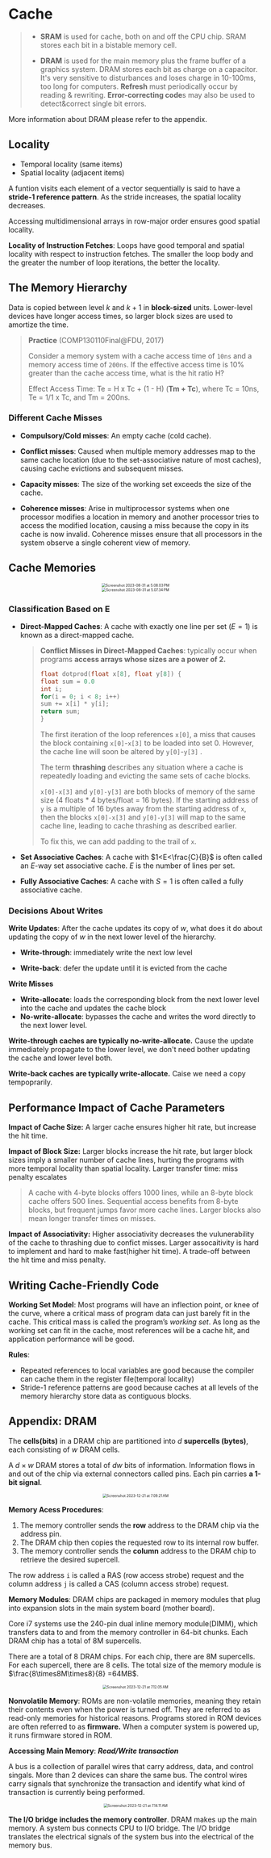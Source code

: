 # Cache

> * **SRAM** is used for cache, both on and off the CPU chip. SRAM stores each bit in a bistable memory cell. 
>
> * **DRAM** is used for the main memory plus the frame buffer of a graphics system. DRAM stores each bit as charge on a capacitor. It's very sensitive to disturbances and loses charge in 10-100ms, too long for computers.  **Refresh** must periodically occur by reading & rewriting.  **Error-correcting code**s may also be used to detect&correct single bit errors.

More information about DRAM please refer to the appendix.

## Locality

- Temporal locality (same items)
- Spatial locality (adjacent items)

A funtion visits each element of a vector sequentially is said to have a **stride-1 reference pattern**. As the stride increases, the spatial locality decreases.

Accessing multidimensional arrays in row-major order ensures good spatial locality. 

**Locality of Instruction Fetches**: Loops have good temporal and spatial locality with respect to instruction fetches. The smaller the loop body and the greater the number of loop iterations, the better the locality.

## The Memory Hierarchy

Data is copied between level $k$ and $k+1$ in **block-sized** units. Lower-level devices have longer access times, so larger block sizes are used to amortize the time.

> **Practice** (COMP130110Final@FDU, 2017)
>
> Consider a memory system with a cache access time of `10ns` and a memory access time of `200ns`. If the effective access time is 10% greater than the cache access time, what is the hit ratio H? 
>
> Effect Access Time: Te = H x Tc + (1 - H) (**Tm + Tc**), where Tc = 10ns, Te = 1/1 x Tc, and Tm = 200ns.

### Different Cache Misses

* **Compulsory/Cold misses**: An empty cache (cold cache).

* **Conflict misses**: Caused when multiple memory addresses map to the same cache location (due to the set-associative nature of most caches), causing cache evictions and subsequent misses.

* **Capacity misses**: The size of the working set exceeds the size of the cache.

* **Coherence misses**: Arise in multiprocessor systems when one processor modifies a location in memory and another processor tries to access the modified location, causing a miss because the copy in its cache is now invalid. Coherence misses ensure that all processors in the system observe a single coherent view of memory.

## Cache Memories

<center><img src="https://p.ipic.vip/18tx80.png" alt="Screenshot 2023-08-31 at 5.08.03 PM" style="zoom:50%;" /></center>

<center><img src="https://p.ipic.vip/iby9wn.png" alt="Screenshot 2023-08-31 at 5.07.34 PM" style="zoom:50%;" /></center>

### Classification Based on E

* **Direct-Mapped Caches**: A cache with exactly one line per set ($E=1$) is known as a direct-mapped cache. 

  > **Conflict Misses in Direct-Mapped Caches**: typically occur when programs **access arrays whose sizes are a power of 2.**
  >
  > ```c
  > float dotprod(float x[8], float y[8]) {
  > float sum = 0.0
  > int i;
  > for(i = 0; i < 8; i++)
  > sum += x[i] * y[i];
  > return sum;
  > }
  > ```
  >
  > The first iteration of the loop references `x[0]`, a miss that causes the block containing `x[0]`-`x[3]` to be loaded into set 0. However, the cache line will soon be altered by  `y[0]`-`y[3]` . 
  >
  > The term **thrashing** describes any situation where a cache is repeatedly loading and evicting the same sets of cache blocks.
  >
  > `x[0]-x[3]` and `y[0]-y[3]` are both blocks of memory of the same size (4 floats * 4 bytes/float = 16 bytes). If the starting address of `y` is a multiple of 16 bytes away from the starting address of `x`, then the blocks `x[0]-x[3]` and `y[0]-y[3]` will map to the same cache line, leading to cache thrashing as described earlier.
  >
  > To fix this, we can add padding to the trail of `x`. 
* **Set Associative Caches**: A cache with $1<E<\frac{C}{B}$ is often called an $E$-way set associative cache. $E$ is the number of lines per set.

* **Fully Associative Caches**: A cache with $S=1$ is often called a fully associative cache.

### Decisions About Writes

**Write Updates**: After the cache updates its copy of $w$, what does it do about updating the copy of $w$ in the next lower level of the hierarchy.

* **Write-through**: immediately write the next low level

* **Write-back**: defer the update until it is evicted from the cache


**Write Misses**

* **Write-allocate**: loads the corresponding block from the next lower level into the cache and updates the cache block
* **No-write-allocate**: bypasses the cache and writes the word directly to the next lower level.

**Write-through caches are typically no-write-allocate.** Cause the update immediately propagate to the lower level, we don't need bother updating the cache and lower level both.

**Write-back caches are typically write-allocate.** Caise we need a copy tempoprarily.

## Performance Impact of Cache Parameters

**Impact of Cache Size:** A larger cache ensures higher hit rate, but increase the hit time.

**Impact of Block Size:** Larger blocks increase the hit rate, but larger block sizes imply a smaller number of cache lines, hurting the programs with more temporal locality than spatial locality. Larger transfer time: miss penalty escalates

> A cache with 4-byte blocks offers 1000 lines, while an 8-byte block cache offers 500 lines. Sequential access benefits from 8-byte blocks, but frequent jumps favor more cache lines. Larger blocks also mean longer transfer times on misses.

**Impact of Associativity:** Higher associativity decreases the vulunerability of the cache to thrashing due to confict misses. Larger assocaitivity is hard to implement and hard to make fast(higher hit time). A trade-off between the hit time and miss penalty.

## Writing Cache-Friendly Code

**Working Set Model**: Most programs will have an inflection point, or knee of the curve, where a critical mass of program data can just barely fit in the cache. This critical mass is called the program’s *working set*. As long as the working set can fit in the cache, most references will be a cache hit, and application performance will be good.

**Rules**:

- Repeated references to local variables are good because the compiler can cache them in the register file(temporal locality)
- Stride-1 reference patterns are good because caches at all levels of the memory hierarchy store data as contiguous blocks.

## Appendix: DRAM

The **cells(bits)** in a DRAM chip are partitioned into $d$ **supercells (bytes)**, each consisting of $w$ DRAM cells.

 A $d\times w$ DRAM stores a total of $dw$ bits of information. Information flows in and out of the chip via external connectors called pins. Each pin carries **a 1-bit signal**. 

<center><img src="https://p.ipic.vip/m6c6cz.png" alt="Screenshot 2023-12-21 at 7.09.21 AM" style="zoom:50%;" /></center>

**Memory Acess Procedures**:

1. The memory controller sends the **row** address to the DRAM chip via the address pin. 
2. The DRAM chip then copies the requested row to its internal row buffer. 
3. The memory controller sends the **column** address to the DRAM chip to retrieve the desired supercell.

The row address `i` is called a RAS (row access strobe) request and the column address `j` is called a CAS (column access strobe) request.

**Memory Modules**: DRAM chips are packaged in memory modules that plug into expansion slots in the main system board (mother board).

Core i7 systems use the 240-pin dual inline memory module(DIMM), which transfers data to and from the memory controller in 64-bit chunks. Each DRAM chip has a total of 8M supercells. 

There are a total of 8 DRAM chips. For each chip, there are 8M supercells. For each supercell, there are 8 cells. The total size of the memory module is $\frac{8\times8M\times8}{8} =64MB$.

<center><img src="https://p.ipic.vip/37856t.png" alt="Screenshot 2023-12-21 at 7.12.05 AM" style="zoom:50%;" /></center>

**Nonvolatile Memory**: ROMs are non-volatile memories, meaning they retain their contents even when the power is turned off. They are referred to as read-only memories for historical reasons. Programs stored in ROM devices are often referred to as **firmware.** When a computer system is powered up, it runs firmware stored in ROM.

**Accessing Main Memory**: ***Read/Write transaction***

A bus is a collection of parallel wires that carry address, data, and control singals. More than 2 devices can share the same bus. The control wires carry signals that synchronize the transaction and identify what kind of transaction is currently being performed.

<center><img src="https://p.ipic.vip/1gerwp.png" alt="Screenshot 2023-12-21 at 7.14.11 AM" style="zoom:50%;" /></center>

**The I/O bridge includes the memory controller**. DRAM makes up the main memory. A system bus connects CPU to I/O bridge. The I/O bridge translates the electrical signals of the system bus into the electrical of the memory bus.
